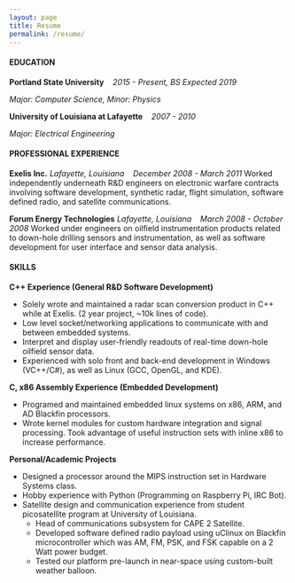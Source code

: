 ```yaml
---
layout: page
title: Resume
permalink: /resume/
---
```


#### **EDUCATION**
**Portland State University**&nbsp;&nbsp;&nbsp;&nbsp;*2015 - Present, BS Expected 2019*

*Major: Computer Science, Minor: Physics*

**University of Louisiana at Lafayette**&nbsp;&nbsp;&nbsp;&nbsp;*2007 - 2010*

*Major: Electrical Engineering*
&nbsp;
#### **PROFESSIONAL EXPERIENCE**
**Exelis Inc.**
*Lafayette, Louisiana*&nbsp;&nbsp;&nbsp;&nbsp;*December 2008 - March 2011*
Worked independently underneath R&D engineers on electronic warfare contracts involving software development, synthetic radar, flight simulation, software defined radio, and satellite communications.

**Forum Energy Technologies**
*Lafayette, Louisiana*&nbsp;&nbsp;&nbsp;&nbsp;*March 2008 - October 2008*
Worked under engineers on oilfield instrumentation products related to down-hole drilling sensors and instrumentation, as well as software development for user interface and sensor data analysis.
&nbsp;
#### **SKILLS**
**C++ Experience (General R&D Software Development)**
+ Solely wrote and maintained a radar scan conversion product in C++ while at Exelis. (2 year project, ~10k lines of code).
+ Low level socket/networking applications to communicate with and between embedded systems.
+ Interpret and display user-friendly readouts of real-time down-hole oilfield sensor data.
+ Experienced with solo front and back-end development in Windows (VC++/C#), as well as Linux (GCC, OpenGL, and KDE).

**C, x86 Assembly Experience (Embedded Development)**
+ Programed and maintained embedded linux systems on x86, ARM, and AD Blackfin processors.
+ Wrote kernel modules for custom hardware integration and signal processing.
Took advantage of useful instruction sets with inline x86 to increase performance.

**Personal/Academic Projects**
+ Designed a processor around the MIPS instruction set in Hardware Systems class.
+ Hobby experience with Python (Programming on Raspberry Pi, IRC Bot).
+ Satellite design and communication experience from student picosatellite program at University of Louisiana.
  + Head of communications subsystem for CAPE 2 Satellite.
  + Developed software defined radio payload using uClinux on Blackfin microcontroller which was AM, FM, PSK, and FSK capable on a 2 Watt power budget.
  + Tested our platform pre-launch in near-space using custom-built weather balloon.
